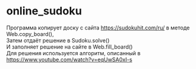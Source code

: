 # online_sudoku

Программа копирует доску с сайта https://sudokuhit.com/ru/  в методе Web.copy_board(), \
Затем отдаёт решение в Sudoku.solve() \
И заполняет решение на сайте в Web.fill_board() \
Для решения используется алгоритм, описанный в  https://www.youtube.com/watch?v=eqUwSA0xI-s


